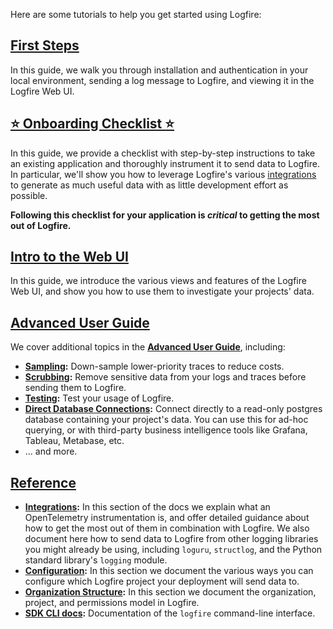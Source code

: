 Here are some tutorials to help you get started using Logfire:

## **[First Steps](first_steps/index.md)**
In this guide, we walk you through installation and authentication in your local environment, sending a log message
to Logfire, and viewing it in the Logfire Web UI.

## **[⭐️ Onboarding Checklist ⭐️](onboarding_checklist/index.md)**
In this guide, we provide a checklist with step-by-step instructions to take an existing application and thoroughly
instrument it to send data to Logfire. In particular, we'll show you how to leverage Logfire's various
[integrations](../integrations/index.md) to generate as much useful data with as little development effort as possible.

**Following this checklist for your application is _critical_ to getting the most out of Logfire.**

## **[Intro to the Web UI](web_ui/index.md)**
In this guide, we introduce the various views and features of the Logfire Web UI, and show you how to use them
to investigate your projects' data.

[//]: # (When we have more than one, I think it's worth adding the following section:)
[//]: # (### Use cases)
[//]: # ()
[//]: # (We have special documentation for some common use cases:)
[//]: # (* **[Web Frameworks]&#40;use_cases/web_frameworks.md&#41;:** Django, Flask, FastAPI, etc.)

[//]: # (Once we have more content, I think this would also be a useful section, somewhat different than the previous:)
[//]: # (### Case Studies)
[//]: # (* **[Investigating database performance issues with the Live view]&#40;...&#41;** [autoexplain + pgmustard])
[//]: # (* **[Monitoring deployment health]&#40;...&#41;** [dashboards + alerts])
[//]: # (* **[Investigating your data with the Live and Explore views]&#40;...&#41;**)


## **[Advanced User Guide](advanced/index.md)**

We cover additional topics in the **[Advanced User Guide](advanced/index.md)**, including:

* **[Sampling](advanced/01_sampling.md/#sampling):** Down-sample lower-priority traces to reduce costs.
* **[Scrubbing](advanced/02_scrubbing.md):** Remove sensitive data from your logs and traces before sending them to Logfire.
* **[Testing](advanced/03_testing.md):** Test your usage of Logfire.
* **[Direct Database Connections](advanced/06_direct_database_connections.md):** Connect directly to a read-only postgres
database containing your project's data. You can use this for ad-hoc querying, or with third-party
business intelligence tools like Grafana, Tableau, Metabase, etc.
* ... and more.

## **[Reference](../reference/index.md)**

* **[Integrations](../integrations/index.md):**
In this section of the docs we explain what an OpenTelemetry instrumentation is, and offer detailed guidance about how
to get the most out of them in combination with Logfire. We also document here how to send data to Logfire from other
logging libraries you might already be using, including `loguru`, `structlog`, and the Python standard library's
`logging` module.
* **[Configuration](../reference/configuration.md):**
In this section we document the various ways you can configure which Logfire project your deployment will send data to.
* **[Organization Structure](../reference/organization_structure.md):**
In this section we document the organization, project, and permissions model in Logfire.
* **[SDK CLI docs](../reference/cli.md):**
Documentation of the `logfire` command-line interface.
